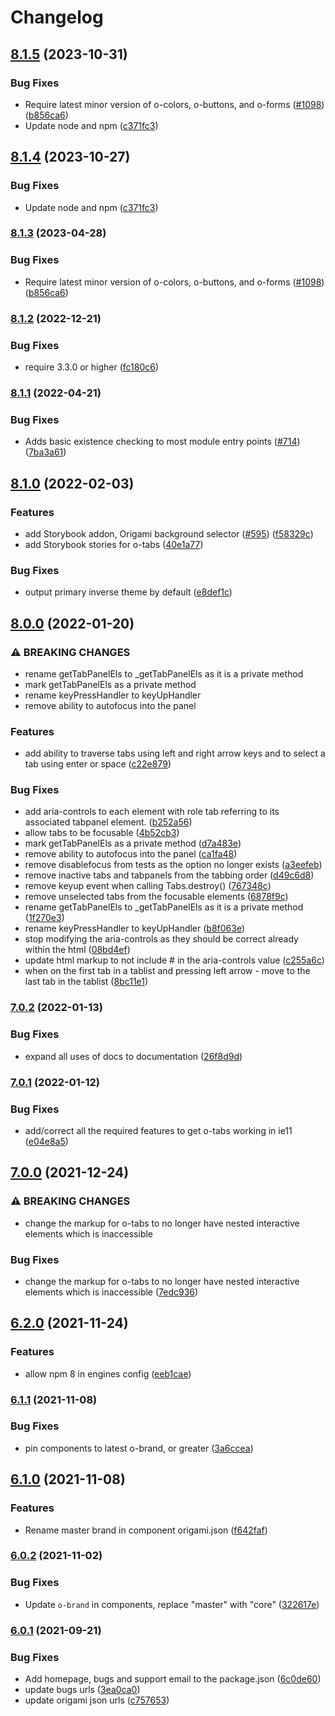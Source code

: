 # Changelog

## [8.1.5](https://github.com/Financial-Times/origami/compare/o-tabs-v8.1.4...o-tabs-v8.1.5) (2023-10-31)


### Bug Fixes

* Require latest minor version of o-colors, o-buttons, and o-forms ([#1098](https://github.com/Financial-Times/origami/issues/1098)) ([b856ca6](https://github.com/Financial-Times/origami/commit/b856ca66c9ec555f3c70833ffa35cb05cd19841f))
* Update node and npm ([c371fc3](https://github.com/Financial-Times/origami/commit/c371fc3f7f2d66266dbca95862ecef3ddeb1f339))

## [8.1.4](https://github.com/Financial-Times/origami/compare/o-tabs-v8.1.3...o-tabs-v8.1.4) (2023-10-27)


### Bug Fixes

* Update node and npm ([c371fc3](https://github.com/Financial-Times/origami/commit/c371fc3f7f2d66266dbca95862ecef3ddeb1f339))

### [8.1.3](https://www.github.com/Financial-Times/origami/compare/o-tabs-v8.1.2...o-tabs-v8.1.3) (2023-04-28)


### Bug Fixes

* Require latest minor version of o-colors, o-buttons, and o-forms ([#1098](https://www.github.com/Financial-Times/origami/issues/1098)) ([b856ca6](https://www.github.com/Financial-Times/origami/commit/b856ca66c9ec555f3c70833ffa35cb05cd19841f))

### [8.1.2](https://www.github.com/Financial-Times/origami/compare/o-tabs-v8.1.1...o-tabs-v8.1.2) (2022-12-21)


### Bug Fixes

* require 3.3.0 or higher ([fc180c6](https://www.github.com/Financial-Times/origami/commit/fc180c619755daa1b7bfe65509f354cf0de113bf))

### [8.1.1](https://www.github.com/Financial-Times/origami/compare/o-tabs-v8.1.0...o-tabs-v8.1.1) (2022-04-21)


### Bug Fixes

* Adds basic existence checking to most module entry points ([#714](https://www.github.com/Financial-Times/origami/issues/714)) ([7ba3a61](https://www.github.com/Financial-Times/origami/commit/7ba3a61d0de2a32d3a27a225fd4258b3820c7bda))

## [8.1.0](https://www.github.com/Financial-Times/origami/compare/o-tabs-v8.0.0...o-tabs-v8.1.0) (2022-02-03)


### Features

* add Storybook addon, Origami background selector  ([#595](https://www.github.com/Financial-Times/origami/issues/595)) ([f58329c](https://www.github.com/Financial-Times/origami/commit/f58329c17a8f8aa8dfa9aa2319f9aba07c0add69))
* add Storybook stories for o-tabs ([40e1a77](https://www.github.com/Financial-Times/origami/commit/40e1a772c69ca6620fd777ccd1fc0ba602f7b1c8))


### Bug Fixes

* output primary inverse theme by default ([e8def1c](https://www.github.com/Financial-Times/origami/commit/e8def1cb35a983e3ad2d609c038f5cc24f970c8a))

## [8.0.0](https://www.github.com/Financial-Times/origami/compare/o-tabs-v7.0.2...o-tabs-v8.0.0) (2022-01-20)


### ⚠ BREAKING CHANGES

* rename getTabPanelEls to _getTabPanelEls as it is a private method
* mark getTabPanelEls as a private method
* rename keyPressHandler to keyUpHandler
* remove ability to autofocus into the panel

### Features

* add ability to traverse tabs using left and right arrow keys and to select a tab using enter or space ([c22e879](https://www.github.com/Financial-Times/origami/commit/c22e879cad3a5194ed94dd135f117d9c353bdaab))


### Bug Fixes

* add aria-controls to each element with role tab referring to its associated tabpanel element. ([b252a56](https://www.github.com/Financial-Times/origami/commit/b252a5607e6c653e652467d30c2305b1c0222ed7))
* allow tabs to be focusable ([4b52cb3](https://www.github.com/Financial-Times/origami/commit/4b52cb3a378f297f246482535b6b352ede774bfe))
* mark getTabPanelEls as a private method ([d7a483e](https://www.github.com/Financial-Times/origami/commit/d7a483ee63c3259162f65cfc14059878bf99d804))
* remove ability to autofocus into the panel ([ca1fa48](https://www.github.com/Financial-Times/origami/commit/ca1fa480a638dd5243298d8d9adc3717957c77c6))
* remove disablefocus from tests as the option no longer exists ([a3eefeb](https://www.github.com/Financial-Times/origami/commit/a3eefebd2b8475b5859fdee979419c244c645830))
* remove inactive tabs and tabpanels from the tabbing order ([d49c6d8](https://www.github.com/Financial-Times/origami/commit/d49c6d8b4fc2dc4cd76bfff44b0adc3581b21863))
* remove keyup event when calling Tabs.destroy() ([767348c](https://www.github.com/Financial-Times/origami/commit/767348c45b5ccd782f83f960c973e1b4fde1edb9))
* remove unselected tabs from the focusable elements ([6878f9c](https://www.github.com/Financial-Times/origami/commit/6878f9c725cc76a1366b4148825a8e664c9c87d7))
* rename getTabPanelEls to _getTabPanelEls as it is a private method ([1f270e3](https://www.github.com/Financial-Times/origami/commit/1f270e395c09d837ab7632ecbd53b8b647c5fb03))
* rename keyPressHandler to keyUpHandler ([b8f063e](https://www.github.com/Financial-Times/origami/commit/b8f063e82c8d9e46cd41ffbc348cb4c5c7b7f655))
* stop modifying the aria-controls as they should be correct already within the html ([08bd4ef](https://www.github.com/Financial-Times/origami/commit/08bd4ef4bbcce7395579203a9cfe91bd34f9aedf))
* update html markup to not include # in the aria-controls value ([c255a6c](https://www.github.com/Financial-Times/origami/commit/c255a6c27d123e2abbcdc987aa2e73193887295c))
* when on the first tab in a tablist and pressing left arrow - move to the last tab in the tablist ([8bc11e1](https://www.github.com/Financial-Times/origami/commit/8bc11e1ddc9e5e3e63d7202b364253f9ac9b7c0c))

### [7.0.2](https://www.github.com/Financial-Times/origami/compare/o-tabs-v7.0.1...o-tabs-v7.0.2) (2022-01-13)


### Bug Fixes

* expand all uses of docs to documentation ([26f8d9d](https://www.github.com/Financial-Times/origami/commit/26f8d9d8cbbe3e78902d8c3951b37e08150a77bd))

### [7.0.1](https://www.github.com/Financial-Times/origami/compare/o-tabs-v7.0.0...o-tabs-v7.0.1) (2022-01-12)


### Bug Fixes

* add/correct all the required features to get o-tabs working in ie11 ([e04e8a5](https://www.github.com/Financial-Times/origami/commit/e04e8a5322e1f6771ad4ba419b0bac283e01567b))

## [7.0.0](https://www.github.com/Financial-Times/origami/compare/o-tabs-v6.2.0...o-tabs-v7.0.0) (2021-12-24)


### ⚠ BREAKING CHANGES

* change the markup for o-tabs to no longer have nested interactive elements which is inaccessible

### Bug Fixes

* change the markup for o-tabs to no longer have nested interactive elements which is inaccessible ([7edc936](https://www.github.com/Financial-Times/origami/commit/7edc9363cbb8317ca932667a7312dc0400661e6b))

## [6.2.0](https://www.github.com/Financial-Times/origami/compare/o-tabs-v6.1.1...o-tabs-v6.2.0) (2021-11-24)


### Features

* allow npm 8 in engines config ([eeb1cae](https://www.github.com/Financial-Times/origami/commit/eeb1cae6e7f0379e647f2b41240b1f294997d528))

### [6.1.1](https://www.github.com/Financial-Times/origami/compare/o-tabs-v6.1.0...o-tabs-v6.1.1) (2021-11-08)


### Bug Fixes

* pin components to latest o-brand, or greater ([3a6ccea](https://www.github.com/Financial-Times/origami/commit/3a6ccea1e838e4a2003322ca1f855d0b87b26b60))

## [6.1.0](https://www.github.com/Financial-Times/origami/compare/o-tabs-v6.0.2...o-tabs-v6.1.0) (2021-11-08)


### Features

* Rename master brand in component origami.json ([f642faf](https://www.github.com/Financial-Times/origami/commit/f642faf0574d84ea8185b56e6090c8015def27e6))

### [6.0.2](https://www.github.com/Financial-Times/origami/compare/o-tabs-v6.0.1...o-tabs-v6.0.2) (2021-11-02)


### Bug Fixes

* Update `o-brand` in components, replace "master" with "core" ([322617e](https://www.github.com/Financial-Times/origami/commit/322617ea80f30a6825d9c36872e05574b871ea82))

### [6.0.1](https://www.github.com/Financial-Times/origami/compare/o-tabs-v6.0.0...o-tabs-v6.0.1) (2021-09-21)


### Bug Fixes

* Add homepage, bugs and support email to the package.json ([6c0de60](https://www.github.com/Financial-Times/origami/commit/6c0de60ebd6e64c4dd16d000fcc6b79412ce30f4))
* update bugs urls ([3ea0ca0](https://www.github.com/Financial-Times/origami/commit/3ea0ca03bcb6e55142a77387ad0fff5ddf056d44))
* update origami json urls ([c757653](https://www.github.com/Financial-Times/origami/commit/c7576532b5a14f0462d5346dfb63238be025602e))
